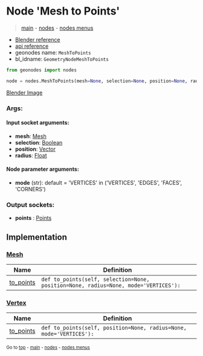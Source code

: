 # Node 'Mesh to Points'

> [main](../structure.md) - [nodes](nodes.md) - [nodes menus](nodes_menus.md)

- [Blender reference](https://docs.blender.org/manual/en/latest/modeling/geometry_nodes/mesh/mesh_to_points.html)
- [api reference](https://docs.blender.org/api/current/bpy.types.GeometryNodeMeshToPoints.html)
- geonodes name: `MeshToPoints`
- bl_idname: `GeometryNodeMeshToPoints`

```python
from geonodes import nodes

node = nodes.MeshToPoints(mesh=None, selection=None, position=None, radius=None, mode='VERTICES')
```

[Blender Image](self.node_image_ref)

### Args:

#### Input socket arguments:

- **mesh**: [Mesh](Mesh.md)
- **selection**: [Boolean](Boolean.md)
- **position**: [Vector](Vector.md)
- **radius**: [Float](Float.md)

#### Node parameter arguments:

- **mode** (str): default = 'VERTICES' in ('VERTICES', 'EDGES', 'FACES', 'CORNERS')

### Output sockets:

- **points** : [Points](Points.md)

## Implementation

### [Mesh](Mesh.md)

| Name | Definition |
|------|------------|
 | [to_points](Mesh.md#to_points) | `def to_points(self, selection=None, position=None, radius=None, mode='VERTICES'):` |

### [Vertex](Vertex.md)

| Name | Definition |
|------|------------|
 | [to_points](Vertex.md#to_points) | `def to_points(self, position=None, radius=None, mode='VERTICES'):` |

<sub>Go to [top](#node-Mesh-to-Points) - [main](../structure.md) - [nodes](nodes.md) - [nodes menus](nodes_menus.md)</sub>

